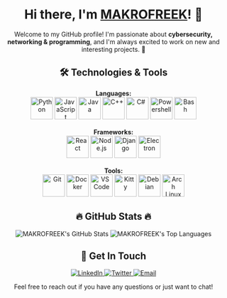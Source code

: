 <!-- README.md -->

<h1 align="center">Hi there, I'm <a href="https://github.com/MAKROFREEK">MAKROFREEK</a>! 👋</h1>

<p align="center">
    Welcome to my GitHub profile! I'm passionate about <strong>cybersecurity, networking & programming</strong>, and I'm always excited to work on new and interesting projects. 🚀
</p>

<!-- <h2 align="center">🌟 Featured Projects 🌟</h2>

<p align="center">
    <a href="https://github.com/MAKROFREEK/project1">
        <img src="https://img.shields.io/badge/Project_1-Highlighted-blue" alt="Project 1" />
    </a>
    <p>A brief description of your first project. Explain what it does and why it's cool!</p>
    
    <a href="https://github.com/MAKROFREEK/project2">
        <img src="https://img.shields.io/badge/Project_2-Highlighted-blue" alt="Project 2" />
    </a>
    <p>A brief description of your second project. Mention any notable features or achievements!</p>
    
    <a href="https://github.com/MAKROFREEK/project3">
        <img src="https://img.shields.io/badge/Project_3-Highlighted-blue" alt="Project 3" />
    </a>
    <p>A brief description of your third project. Highlight what makes it unique or valuable!</p>
</p> -->

<h2 align="center">🛠️ Technologies & Tools</h2>

<p align="center">
    <strong>Languages:</strong><br/>
    <img src="https://cdn.jsdelivr.net/npm/simple-icons@v8/icons/python.svg" alt="Python" title="Python" width="50"/>
    <img src="https://cdn.jsdelivr.net/npm/simple-icons@v8/icons/javascript.svg" alt="JavaScript" title="JavaScript" width="50"/>
    <img src="https://cdn.jsdelivr.net/npm/simple-icons@v8/icons/java.svg" alt="Java" title="Java" width="50"/>
    <img src="https://cdn.jsdelivr.net/npm/simple-icons@v8/icons/cplusplus.svg" alt="C++" title="C++" width="50"/>
    <img src="https://cdn.jsdelivr.net/npm/simple-icons@v8/icons/csharp.svg" alt="C#" title="C#" width="50"/>
    <img src="https://cdn.jsdelivr.net/npm/simple-icons@v8/icons/powershell.svg" alt="Powershell" title="Powershell" width="50"/>
    <img src="https://cdn.jsdelivr.net/npm/simple-icons@v8/icons/bash.svg" alt="Bash" title="Bash" width="50"/>
    <br/><br/>
    <strong>Frameworks:</strong><br/>
    <img src="https://cdn.jsdelivr.net/npm/simple-icons@v8/icons/react.svg" alt="React" title="React" width="50"/>
    <img src="https://cdn.jsdelivr.net/npm/simple-icons@v8/icons/node-dot-js.svg" alt="Node.js" title="Node.js" width="50"/>
    <img src="https://cdn.jsdelivr.net/npm/simple-icons@v8/icons/django.svg" alt="Django" title="Django" width="50"/>
    <img src="https://cdn.jsdelivr.net/npm/simple-icons@v8/icons/electron.svg" alt="Electron" title="Electron" width="50"/>
    <br/><br/>
    <strong>Tools:</strong><br/>
    <img src="https://cdn.jsdelivr.net/npm/simple-icons@v8/icons/git.svg" alt="Git" title="Git" width="50"/>
    <img src="https://cdn.jsdelivr.net/npm/simple-icons@v8/icons/docker.svg" alt="Docker" title="Docker" width="50"/>
    <img src="https://cdn.jsdelivr.net/npm/simple-icons@v8/icons/visualstudiocode.svg" alt="VS Code" title="VS Code" width="50"/>
    <img src="https://cdn.jsdelivr.net/npm/simple-icons@v8/icons/kitty.svg" alt="Kitty" title="Kitty" width="50"/>
    <img src="https://cdn.jsdelivr.net/npm/simple-icons@v8/icons/debian.svg" alt="Debian" title="Debian" width="50"/>
    <img src="https://cdn.jsdelivr.net/npm/simple-icons@v8/icons/archlinux.svg" alt="Arch Linux" title="Arch Linux" width="50"/>
</p>


<!-- <h2 align="center">📈 Contribution Graph</h2>

<p align="center">
    <img src="https://activity-graph.herokuapp.com/graph?username=MAKROFREEK&theme=react-dark" alt="MAKROFREEK's Contribution Graph" />
</p> -->

<h2 align="center">🔥 GitHub Stats 🔥</h2>

<p align="center">
    <img src="https://github-readme-stats.vercel.app/api?username=MAKROFREEK&show_icons=true&hide_title=true&count_private=true&include_all_commits=true&theme=dark" alt="MAKROFREEK's GitHub Stats" />
    <img src="https://github-readme-stats.vercel.app/api/top-langs/?username=MAKROFREEK&layout=compact&theme=dark" alt="MAKROFREEK's Top Languages" />
<!--     <img src="https://github-readme-streak-stats.herokuapp.com/?user=MAKROFREEK&theme=dark" alt="MAKROFREEK's Streak Stats" /> -->
</p>

<h2 align="center">💬 Get In Touch</h2>

<p align="center">
    <a href="https://linkedin.com/in/your-profile" target="_blank">
        <img src="https://img.shields.io/badge/LinkedIn-Connect-blue" alt="LinkedIn" />
    </a>
    <a href="https://twitter.com/yourhandle" target="_blank">
        <img src="https://img.shields.io/badge/Twitter-Follow-blue" alt="Twitter" />
    </a>
    <a href="mailto:your.email@example.com">
        <img src="https://img.shields.io/badge/Email-Contact-blue" alt="Email" />
    </a>
</p>

<p align="center">
    Feel free to reach out if you have any questions or just want to chat!
</p>
